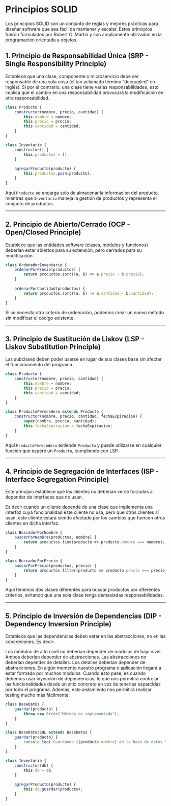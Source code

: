 # Principios SOLID

Los principios SOLID son un conjunto de reglas y mejores prácticas para diseñar software que sea fácil de mantener y escalar. Estos principios fueron formulados por Robert C. Martin y son ampliamente utilizados en la programación orientada a objetos.

## 1. Principio de Responsabilidad Única (SRP - Single Responsibility Principle)

Establece que una clase, componente o microservicio debe ser responsable de una sola cosa (el tan aclamado término “decoupled” en inglés). Si por el contrario, una clase tiene varias responsabilidades, esto implica que el cambio en una responsabilidad provocará la modificación en otra responsabilidad.

```javascript
class Producto {
    constructor(nombre, precio, cantidad) {
        this.nombre = nombre;
        this.precio = precio;
        this.cantidad = cantidad;
    }
}

class Inventario {
    constructor() {
        this.productos = [];
    }
    
    agregarProducto(producto) {
        this.productos.push(producto);
    }
}
```

Aquí `Producto` se encarga solo de almacenar la información del producto, mientras que `Inventario` maneja la gestión de productos y representa el conjunto de productos.

---

## 2. Principio de Abierto/Cerrado (OCP - Open/Closed Principle)

Establece que las entidades software (clases, módulos y funciones) deberían estar abiertos para su extensión, pero cerrados para su modificación.

```javascript
class OrdenadorInventario {
    ordenarPorPrecio(productos) {
        return productos.sort((a, b) => a.precio - b.precio);
    }
    
    ordenarPorCantidad(productos) {
        return productos.sort((a, b) => a.cantidad - b.cantidad);
    }
}
```

Si se necesita otro criterio de ordenación, podemos crear un nuevo método sin modificar el código existente.

---

## 3. Principio de Sustitución de Liskov (LSP - Liskov Substitution Principle)

Las subclases deben poder usarse en lugar de sus clases base sin afectar el funcionamiento del programa.

```javascript
class Producto {
    constructor(nombre, precio, cantidad) {
        this.nombre = nombre;
        this.precio = precio;
        this.cantidad = cantidad;
    }
}

class ProductoPerecedero extends Producto {
    constructor(nombre, precio, cantidad, fechaExpiracion) {
        super(nombre, precio, cantidad);
        this.fechaExpiracion = fechaExpiracion;
    }
}
```

Aquí `ProductoPerecedero` extiende `Producto` y puede utilizarse en cualquier función que espere un `Producto`, cumpliendo con LSP.

---

## 4. Principio de Segregación de Interfaces (ISP - Interface Segregation Principle)

Este principio establece que los clientes no deberían verse forzados a depender de interfaces que no usan.

Es decir cuando un cliente depende de una clase que implementa una interfaz cuya funcionalidad este cliente no usa, pero que otros clientes sí usan, este cliente estará siendo afectado por los cambios que fuercen otros clientes en dicha interfaz.


```javascript
class BuscadorPorNombre {
    buscarPorNombre(productos, nombre) {
        return productos.find(producto => producto.nombre === nombre);
    }
}

class BuscadorPorPrecio {
    buscarPorPrecio(productos, precio) {
        return productos.filter(producto => producto.precio === precio);
    }
}
```

Aquí tenemos dos clases diferentes para buscar productos por diferentes criterios, evitando que una sola clase tenga demasiadas responsabilidades.

---

## 5. Principio de Inversión de Dependencias (DIP - Dependency Inversion Principle)

Establece que las dependencias deben estar en las abstracciones, no en las concreciones. Es decir:

Los módulos de alto nivel no deberían depender de módulos de bajo nivel. Ambos deberían depender de abstracciones.
Las abstracciones no deberían depender de detalles. Los detalles deberían depender de abstracciones.
En algún momento nuestro programa o aplicación llegará a estar formado por muchos módulos. Cuando esto pase, es cuando debemos usar inyección de dependencias, lo que nos permitirá controlar las funcionalidades desde un sitio concreto en vez de tenerlas esparcidas por todo el programa. Además, este aislamiento nos permitirá realizar testing mucho más fácilmente.

```javascript
class BaseDatos {
    guardar(producto) {
        throw new Error("Método no implementado");
    }
}

class BaseDatosSQL extends BaseDatos {
    guardar(producto) {
        console.log(`Guardando ${producto.nombre} en la base de datos SQL`);
    }
}

class Inventario {
    constructor(db) {
        this.db = db;
    }
    
    agregarProducto(producto) {
        this.db.guardar(producto);
    }
}
```
